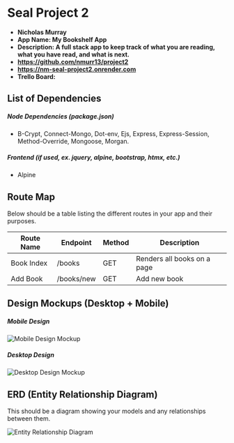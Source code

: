 # Seal Project 2

- **Nicholas Murray**
- **App Name: My Bookshelf App**
- **Description: A full stack app to keep track of what you are reading, what you have read, and what is next.**
- **https://github.com/nmurr13/project2**
- **https://nm-seal-project2.onrender.com**
- **Trello Board:**

## List of Dependencies

##### Node Dependencies (package.json)

- B-Crypt, Connect-Mongo, Dot-env, Ejs, Express, Express-Session, Method-Override,
Mongoose, Morgan.

##### Frontend (if used, ex. jquery, alpine, bootstrap, htmx, etc.)

- Alpine

## Route Map

Below should be a table listing the different routes in your app and their purposes.

| Route Name | Endpoint | Method | Description |
|------------|----------|--------|-------------|
| Book Index | /books | GET | Renders all books on a page|
| Add Book   |/books/new | GET | Add new book |


## Design Mockups (Desktop + Mobile)

##### Mobile Design

![Mobile Design Mockup](./url-to-picture.jpg)

##### Desktop Design

![Desktop Design Mockup](./url-to-picture.jpg)

## ERD (Entity Relationship Diagram)

This should be a diagram showing your models and any relationships between them.

![Entity Relationship Diagram](./url-to-picture.jpg)